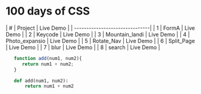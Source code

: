# 100 days of CSS
| # | Project        | Live Demo |
| -------------------------------|
| 1 | FormA          | Live Demo |
| 2 | Keycode        | Live Demo |
| 3 | Mountain_landi | Live Demo |
| 4 | Photo_expansio | Live Demo |
| 5 | Rotate_Nav     | Live Demo |
| 6 | Split_Page     | Live Demo |
| 7 | blur           | Live Demo |
| 8 | search         | Live Demo |













```javascript
   function add(num1, num2){
      return num1 + num2;
   }
```

```python
   def add(num1, num2):
       return num1 + num2
```
